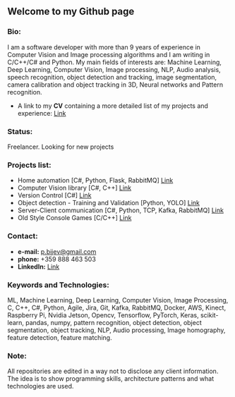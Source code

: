 ## Welcome to my Github page

### Bio:
I am a software developer with more than 9 years of experience in Computer Vision and Image processing algorithms and I am writing in C/C++/C# and Python.
My main fields of interests are: Machine Learning, Deep Learning, Computer Vision, Image processing, NLP, Audio analysis, speech recognition, object detection and tracking, image segmentation, camera calibration and object tracking in 3D, Neural networks and Pattern recognition. 

* A link to my **CV** containing a more detailed list of my projects and experience: [Link](https://github.com/petarnikolovprojects/petarnikolovprojects/blob/master/PetarNikolov_CV.pdf)

### Status: 
Freelancer. Looking for new projects

### Projects list:
* Home automation [C#, Python, Flask, RabbitMQ] [Link](https://github.com/petarnikolovprojects/HomeAutomation)
* Computer Vision library [C#, C++] [Link](https://github.com/petarnikolovprojects/CVLibrary)
* Version Control [C#] [Link](https://github.com/petarnikolovprojects/PeVC)
* Object detection - Training and Validation [Python, YOLO] [Link](https://github.com/petarnikolovprojects/YOLO_TrainerValidator)
* Server-Client communication [C#, Python, TCP, Kafka, RabbitMQ] [Link](https://github.com/petarnikolovprojects/ServerClientsCommunication)
* Old Style Console Games [C/C++] [Link](https://github.com/petarnikolovprojects/ConsoleGames)

### Contact:
* **e-mail:** p.bijev@gmail.com
* **phone:** +359 888 463 503
* **LinkedIn:** [Link](https://www.linkedin.com/in/petyr-nikolov-a6463928/)

### Keywords and Technologies:
ML, Machine Learning, Deep Learning, Computer Vision, Image Processing, C, C++, C#, Python, Agile, Jira, Git, Kafka, RabbitMQ, Docker, AWS, Kinect, Raspberry Pi, Nvidia Jetson, Opencv, Tensorflow, PyTorch, Keras, scikit-learn, pandas, numpy, pattern recognition, object detection, object segmentation, object tracking, NLP, Audio processing, Image homography, feature detection, feature matching.

### Note:
All repositories are edited in a way not to disclose any client information. The idea is to show programming skills, architecture patterns and what technologies are used.

